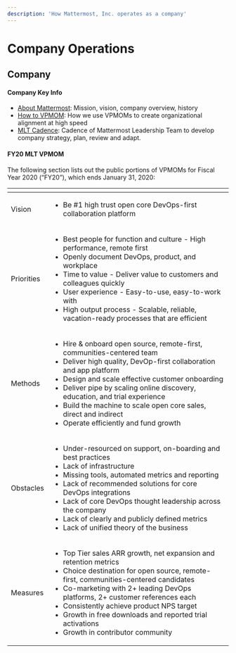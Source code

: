 ```yaml
---
description: 'How Mattermost, Inc. operates as a company'
---
```


# Company Operations

## Company

#### Company Key Info

* [About Mattermost](../../company/about-mattermost/#mission): Mission, vision, company overview, history
* [How to VPMOM](../../company/how-to-guides-for-staff/how-to-vpmom.md): How we use VPMOMs to create organizational alignment at high speed
* [MLT Cadence](mlt-cadence/): Cadence of Mattermost Leadership Team to develop company strategy, plan, review and adapt.

#### FY20 MLT VPMOM

The following section lists out the public portions of VPMOMs for Fiscal Year 2020 \(“FY20”\), which ends January 31, 2020: 

<table>
  <thead>
    <tr>
      <th style="text-align:left"></th>
      <th style="text-align:left"></th>
    </tr>
  </thead>
  <tbody>
    <tr>
      <td style="text-align:left">Vision</td>
      <td style="text-align:left">
        <p></p>
        <ul>
          <li>Be #1 high trust open core DevOps-first collaboration platform</li>
        </ul>
      </td>
    </tr>
    <tr>
      <td style="text-align:left">Priorities</td>
      <td style="text-align:left">
        <p></p>
        <ul>
          <li>Best people for function and culture - High performance, remote first</li>
          <li>Openly document DevOps, product, and workplace</li>
          <li>Time to value - Deliver value to customers and colleagues quickly</li>
          <li>User experience - Easy-to-use, easy-to-work with</li>
          <li>High output process - Scalable, reliable, vacation-ready processes that
            are efficient</li>
        </ul>
      </td>
    </tr>
    <tr>
      <td style="text-align:left">Methods</td>
      <td style="text-align:left">
        <p></p>
        <ul>
          <li>Hire &amp; onboard open source, remote-first, communities-centered team</li>
          <li>Deliver high quality, DevOp-first collaboration and app platform</li>
          <li>Design and scale effective customer onboarding</li>
          <li>Deliver pipe by scaling online discovery, education, and trial experience</li>
          <li>Build the machine to scale open core sales, direct and indirect</li>
          <li>Operate efficiently and fund growth</li>
        </ul>
      </td>
    </tr>
    <tr>
      <td style="text-align:left">Obstacles</td>
      <td style="text-align:left">
        <p></p>
        <ul>
          <li>Under-resourced on support, on-boarding and best practices</li>
          <li>Lack of infrastructure</li>
          <li>Missing tools, automated metrics and reporting</li>
          <li>Lack of recommended solutions for core DevOps integrations</li>
          <li>Lack of core DevOps thought leadership across the company</li>
          <li>Lack of clearly and publicly defined metrics</li>
          <li>Lack of unified theory of the business</li>
        </ul>
      </td>
    </tr>
    <tr>
      <td style="text-align:left">Measures</td>
      <td style="text-align:left">
        <p></p>
        <ul>
          <li>Top Tier sales ARR growth, net expansion and retention metrics</li>
          <li>Choice destination for open source, remote-first, communities-centered
            candidates</li>
          <li>Co-marketing with 2+ leading DevOps platforms, 2+ customer references
            each</li>
          <li>Consistently achieve product NPS target</li>
          <li>Growth in free downloads and reported trial activations</li>
          <li>Growth in contributor community</li>
        </ul>
      </td>
    </tr>
  </tbody>
</table>

### 

### 

### 

### 

### 

### 

